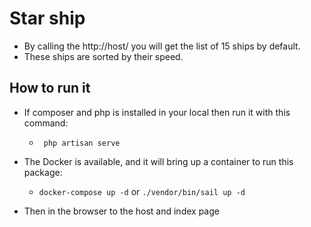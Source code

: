 # Star ship 
* By calling the http://host/ you will get the list of 15 ships by default.
* These ships are sorted by their speed. 
 
## How to run it
* If composer and php is installed in your local then run it with this command:
  *  <code> php artisan serve   </code>
    
* The Docker is available, and it will bring up a container to run this package:
  * <code>docker-compose up -d</code> or <code>./vendor/bin/sail up -d  </code> 

* Then in the browser to the host and index page
